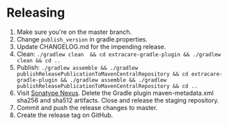 # Releasing

1. Make sure you're on the master branch.
2. Change `publish_version` in gradle.properties. 
3. Update CHANGELOG.md for the impending release.
4. Clean: `./gradlew clean  && cd extracare-gradle-plugin && ./gradlew clean && cd ..`
5. Publish: `./gradlew assemble && ./gradlew publishReleasePublicationToMavenCentralRepository && cd extracare-gradle-plugin && ./gradlew assemble && ./gradlew publishReleasePublicationToMavenCentralRepository && cd ..`
6. Visit [Sonatype Nexus](https://oss.sonatype.org/#stagingRepositories). Delete the Gradle plugin
   maven-metadata.xml sha256 and sha512 artifacts. Close and release the staging repository.
7. Commit and push the release changes to master.
8. Create the release tag on GitHub.
